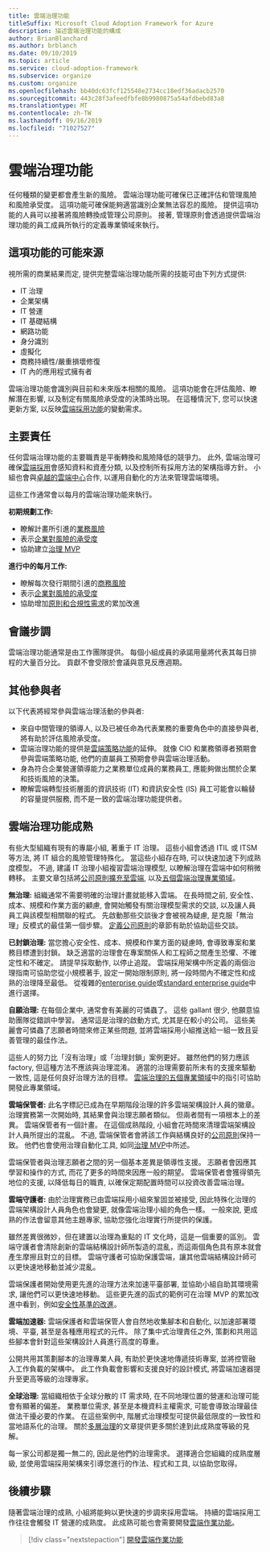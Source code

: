 ```yaml
---
title: 雲端治理功能
titleSuffix: Microsoft Cloud Adoption Framework for Azure
description: 描述雲端治理功能的構成
author: BrianBlanchard
ms.author: brblanch
ms.date: 09/10/2019
ms.topic: article
ms.service: cloud-adoption-framework
ms.subservice: organize
ms.custom: organize
ms.openlocfilehash: bb40dc63fcf125548e2734cc18edf36adacb2570
ms.sourcegitcommit: 443c28f3afeedfbfe8b9980875a54afdbebd83a8
ms.translationtype: MT
ms.contentlocale: zh-TW
ms.lasthandoff: 09/16/2019
ms.locfileid: "71027527"
---
```

# <a name="cloud-governance-capabilities"></a>雲端治理功能

任何種類的變更都會產生新的風險。 雲端治理功能可確保已正確評估和管理風險和風險承受度。 這項功能可確保能夠適當識別企業無法容忍的風險。 提供這項功能的人員可以接著將風險轉換成管理公司原則。 接著, 管理原則會透過提供雲端治理功能的員工成員所執行的定義專業領域來執行。

## <a name="possible-sources-for-this-capability"></a>這項功能的可能來源

視所需的商業結果而定, 提供完整雲端治理功能所需的技能可由下列方式提供:

- IT 治理
- 企業架構
- IT 營運
- IT 基礎結構
- 網路功能
- 身分識別
- 虛擬化
- 商務持續性/嚴重損壞修復
- IT 內的應用程式擁有者

雲端治理功能會識別與目前和未來版本相關的風險。 這項功能會在評估風險、瞭解潛在影響, 以及制定有關風險承受度的決策時出現。 在這種情況下, 您可以快速更新方案, 以反映[雲端採用功能](./cloud-adoption.md)的變動需求。

## <a name="key-responsibilities"></a>主要責任

任何雲端治理功能的主要職責是平衡轉換和風險降低的競爭力。 此外, 雲端治理可確保[雲端採用](./cloud-adoption.md)會感知資料和資產分類, 以及控制所有採用方法的架構指導方針。 小組也會與[卓越的雲端中心](./cloud-center-of-excellence.md)合作, 以運用自動化的方法來管理雲端環境。

這些工作通常會以每月的雲端治理功能來執行。

**初期規劃工作:**

- 瞭解計畫所引進的[業務風險](../govern/policy-compliance/risk-tolerance.md)
- 表示[企業對風險的承受度](../govern/policy-compliance/risk-tolerance.md)
- 協助建立[治理 MVP](../govern/guides/index.md)

**進行中的每月工作:**

- 瞭解每次發行期間引進的[商務風險](../govern/policy-compliance/risk-tolerance.md)
- 表示[企業對風險的承受度](../govern/policy-compliance/risk-tolerance.md)
- 協助增加[原則和合規性需求](../govern/policy-compliance/index.md)的累加改進

## <a name="meeting-cadence"></a>會議步調

雲端治理功能通常是由工作團隊提供。 每個小組成員的承諾用量將代表其每日排程的大量百分比。 貢獻不會受限於會議與意見反應週期。

## <a name="additional-participants"></a>其他參與者

以下代表將經常參與雲端治理活動的參與者:

- 來自中間管理的領導人, 以及已被任命為代表業務的重要角色中的直接參與者, 將有助於評估風險承受度。
- 雲端治理功能的提供是[雲端策略功能](./cloud-strategy.md)的延伸。 就像 CIO 和業務領導者預期會參與雲端策略功能, 他們的直屬員工預期會參與雲端治理活動。
- 身為符合企業營運領導能力之業務單位成員的業務員工, 應能夠做出關於企業和技術風險的決策。
- 瞭解雲端轉型技術層面的資訊技術 (IT) 和資訊安全性 (IS) 員工可能會以輪替的容量提供服務, 而不是一致的雲端治理功能提供者。

## <a name="maturation-of-cloud-governance-capability"></a>雲端治理功能成熟

有些大型組織有現有的專屬小組, 著重于 IT 治理。 這些小組會透過 ITIL 或 ITSM 等方法, 將 IT 組合的風險管理特殊化。 當這些小組存在時, 可以快速加速下列成熟度模型。 不過, 建議 IT 治理小組複習雲端治理模型, 以瞭解治理在雲端中如何稍微轉移。 主要文章包括將[公司原則擴充至雲端](../govern/corporate-policy.md), 以及[五個雲端治理專業領域](../govern/governance-disciplines.md)。

**無治理:** 組織通常不需要明確的治理計畫就能移入雲端。 在長時間之前, 安全性、成本、規模和作業方面的顧慮, 會開始觸發有關治理模型需求的交談, 以及讓人員員工與該模型相關聯的程式。 先啟動那些交談後才會被視為疑慮, 是克服「無治理」反模式的最佳第一個步驟。 [定義公司原則](../govern/corporate-policy.md)的章節有助於協助這些交談。

**已封鎖治理:** 當您擔心安全性、成本、規模和作業方面的疑慮時, 會導致專案和業務目標遭到封鎖。 缺乏適當的治理會在專案關係人和工程師之間產生恐懼、不確定性和不確定。 請提早採取動作, 以停止追蹤。 雲端採用架構中所定義的兩個治理指南可協助您從小規模著手, 設定一開始限制原則, 將一段時間內不確定性和成熟的治理降至最低。 從複雜的[enterprise guide](../govern/guides/complex/index.md)或[standard enterprise guide](../govern/guides/standard/index.md)中進行選擇。

**自願治理:** 在每個企業中, 通常會有美麗的可憐蟲了。 這些 gallant 很少, 他願意協助團隊從錯誤中學習。 通常這是治理的啟動方式, 尤其是在較小的公司。 這些美麗會可憐蟲了志願者時間來修正某些問題, 並將雲端採用小組推送給一組一致且妥善管理的最佳作法。

這些人的努力比「沒有治理」或「治理封鎖」案例更好。 雖然他們的努力應該 factory, 但這種方法不應該與治理混淆。 適當的治理需要前所未有的支援來驅動一致性, 這是任何良好治理方法的目標。 [雲端治理的五個專業領域](../govern/governance-disciplines.md)中的指引可協助開發此專業領域。

**雲端保管者:** 此名字標記已成為在早期階段治理的許多雲端架構設計人員的徽章。 治理實務第一次開始時, 其結果會與治理志願者類似。 但兩者間有一項根本上的差異。 雲端保管者有一個計畫。 在這個成熟階段, 小組會花時間來清理雲端架構設計人員所提出的混亂。 不過, 雲端保管者會將該工作與結構良好的[公司原則](../govern/corporate-policy.md)保持一致。 他們也會使用治理自動化工具, 如同[治理 MVP](../govern/guides/complex/index.md)中所述。

雲端保管者與治理志願者之間的另一個基本差異是領導性支援。 志願者會因應其學習和操作的方式, 而花了更多的時間來因應一般的期望。 雲端保管者會獲得領先地位的支援, 以降低每日的職責, 以確保定期配置時間可以投資改善雲端治理。

**雲端守護者:** 由於治理實務已由雲端採用小組來鞏固並被接受, 因此特殊化治理的雲端架構設計人員角色也會變更, 就像雲端治理小組的角色一樣。 一般來說, 更成熟的作法會留意其他主題專家, 協助您強化治理實行所提供的保護。

雖然差異很微妙，但在建置以治理為重點的 IT 文化時，這是一個重要的區別。 雲端守護者會清除創新的雲端結構設計師所製造的混亂，而這兩個角色具有原本就會產生摩擦且對立的目標。 雲端守護者可協助保護雲端，讓其他雲端結構設計師可以更快速地移動並減少混亂。

雲端保護者開始使用更先進的治理方法來加速平臺部署, 並協助小組自助其環境需求, 讓他們可以更快速地移動。 這些更先進的函式的範例可在治理 MVP 的累加改進中看到，例如[安全性基準的改進](../govern/guides/complex/security-baseline-improvement.md)。

**雲端加速器:** 雲端保護者和雲端保管人會自然地收集腳本和自動化, 以加速部署環境、平臺, 甚至是各種應用程式的元件。 除了集中式治理責任之外, 策劃和共用這些腳本會針對這些架構設計人員進行高度的尊重。

公開共用其策劃腳本的治理專業人員, 有助於更快速地傳遞技術專案, 並將控管融入工作負載的架構中。 此工作負載會影響和支援良好的設計模式, 將雲端加速器提升至更高等級的治理專家。

**全球治理:** 當組織相依于全球分散的 IT 需求時, 在不同地理位置的營運和治理可能會有顯著的偏差。 業務單位需求, 甚至是本機資料主權需求, 可能會導致治理最佳做法干擾必要的作業。 在這些案例中, 階層式治理模型可提供最低限度的一致性和當地語系化的治理。 關於[多層治理](../govern/guides/complex/multiple-layers-of-governance.md)的文章提供更多關於達到此成熟度等級的見解。

每一家公司都是獨一無二的, 因此是他們的治理需求。 選擇適合您組織的成熟度層級, 並使用雲端採用架構來引導您進行的作法、程式和工具, 以協助您取得。

## <a name="next-steps"></a>後續步驟

隨著雲端治理的成熟, 小組將能夠以更快速的步調來採用雲端。 持續的雲端採用工作往往會觸發 IT 營運的成熟度。 此成熟可能也會需要開發[雲端作業功能](./cloud-operations.md)。

> [!div class="nextstepaction"]
> [開發雲端作業功能](./cloud-operations.md)
